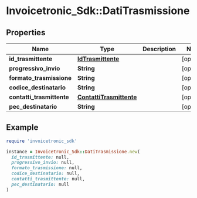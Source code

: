 # Invoicetronic_Sdk::DatiTrasmissione

## Properties

| Name | Type | Description | Notes |
| ---- | ---- | ----------- | ----- |
| **id_trasmittente** | [**IdTrasmittente**](IdTrasmittente.md) |  | [optional] |
| **progressivo_invio** | **String** |  | [optional] |
| **formato_trasmissione** | **String** |  | [optional] |
| **codice_destinatario** | **String** |  | [optional] |
| **contatti_trasmittente** | [**ContattiTrasmittente**](ContattiTrasmittente.md) |  | [optional] |
| **pec_destinatario** | **String** |  | [optional] |

## Example

```ruby
require 'invoicetronic_sdk'

instance = Invoicetronic_Sdk::DatiTrasmissione.new(
  id_trasmittente: null,
  progressivo_invio: null,
  formato_trasmissione: null,
  codice_destinatario: null,
  contatti_trasmittente: null,
  pec_destinatario: null
)
```

